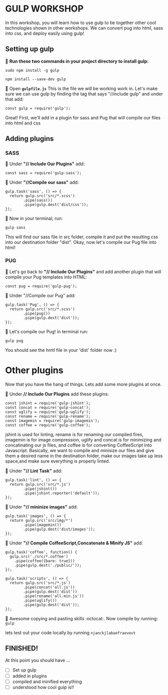 # GULP WORKSHOP

In this workshop, you will learn how to use gulp to tie together other cool technologies shown in other workshops. We can convert pug into html, sass into css, and deploy easily using gulp!

## Setting up gulp

:rocket: **Run these two commands in your project directory to install gulp:**

`sudo npm install -g gulp`

`npm install --save-dev gulp`

:rocket: Open **`gulpfile.js`** This is the file we will be working work in.  Let's make sure we can use gulp by finding the tag that says "//include gulp" and under that add:

`const gulp = require('gulp');`

Great! First, we'll add in a plugin for sass and Pug that will compile our files into html and css

## Adding plugins 

### SASS

:rocket: Under **"// Include Our Plugins"** add:

`const sass = require('gulp-sass');`

:rocket: Under **"//Compile our sass"** add:

```
gulp.task('sass', () => {
  return gulp.src('src/*.scss')
        .pipe(sass())
        .pipe(gulp.dest('dist/css'));
});
```
:rocket: Now in your terminal, run:

`gulp sass`

This will find our sass file in src folder, compile it and put the resulting css into our destination folder "dist". Okay, now let's compile our Pug file into html!

### PUG

:rocket: Let's go back to  **"// Include Our Plugins"** and add another plugin that will compile your Pug templates into HTML:

`const pug = require('gulp-pug');`

:rocket: Under "//Compile our Pug" add:

```
gulp.task('Pug', () => {
  return gulp.src('src/*.scss')
        .pipe(pug())
        .pipe(gulp.dest('dist'));
});
```
:rocket: Let's compile our Pug! in terminal run:

`gulp pug`

You should see the hmtl file in your 'dist' folder now :)

# Other plugins

Now that you have the hang of things. Lets add some more plugins at once.

:rocket: Under **// Include Our Plugins** add these plugins:
```
const jshint = require('gulp-jshint');
const concat = require('gulp-concat');
const uglify = require('gulp-uglify');
const rename = require('gulp-rename');
const imagemin = require('gulp-imagemin');
const coffee = require('gulp-coffee');
```
jshint is used for linting, rename is for renaming our compiled fires, imagemin is for image compression, uglify and concat is for minimizing and concatinating our js files, and coffee is for converting CoffeeScript into Javascript. Basically, we want to compile and minisize our files and give them a desired name in the destination folder, make our images take up less space,and make sure everything is properly linted.

:rocket: Under **"// Lint Task"** add:
```
gulp.task('lint', () => {
  return gulp.src('src/*.js')
        .pipe(jshint())
        .pipe(jshint.reporter('default'));
});
```
:rocket: Under **"// mininize images"** add:
```
gulp.task('images', () => {
  return gulp.src('src/img/*')
        .pipe(imagemin())
        .pipe(gulp.dest('dist/images'));
});
```
:rocket: Under **"// Compile CoffeeScript,Concatenate & Minify JS"** add:
```
gulp.task('coffee', function() {
  gulp.src('./src/*.coffee')
    .pipe(coffee({bare: true}))
    .pipe(gulp.dest('./public/'));
});

gulp.task('scripts', () => {
  return gulp.src('src/*.js')
        .pipe(concat('all.js'))
        .pipe(gulp.dest('dist'))
        .pipe(rename('all.min.js'))
        .pipe(uglify())
        .pipe(gulp.dest('dist'));
});
```
:rocket: Awesome copying and pasting skills :octocat:.  Now compile by running:
`gulp`

lets test out your code locally by running `njanckjlabaefraevevt`

## FINISHED!
At this point you should have ...
- [ ] Set up gulp
- [ ] added in plugins
- [ ] compiled and minified everything
- [ ] understood how cool gulp is!!
